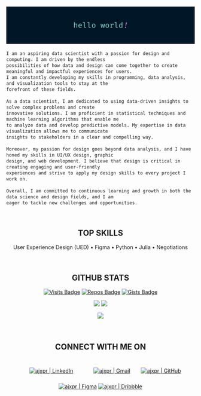 [![](https://raw.githubusercontent.com/ajxpr/ajxpr/master/profile.png)](https://www.akshajpiri.dev)

```
I am an aspiring data scientist with a passion for design and computing. I am driven by the endless 
possibilities of how data and design can come together to create meaningful and impactful experiences for users.
I am constantly developing my skills in programming, data analysis, and visualization tools to stay at the 
forefront of these fields.

As a data scientist, I am dedicated to using data-driven insights to solve complex problems and create 
innovative solutions. I am proficient in statistical techniques and machine learning algorithms that enable me 
to analyze data and develop predictive models. My expertise in data visualization allows me to communicate 
insights to stakeholders in a clear and compelling way.

Moreover, my passion for design goes beyond data analysis, and I have honed my skills in UI/UX design, graphic 
design, and web development. I believe that design is critical in creating engaging and user-friendly 
experiences and strive to apply my design skills to every project I work on.

Overall, I am committed to continuous learning and growth in both the data science and design fields, and I am 
eager to tackle new challenges and opportunities.
```

<br>

<h2 align="center">TOP SKILLS</h2>
<p align="center">User Experience Design (UED) • Figma • Python • Julia • Negotiations</p>

<br>

<h2 align="center">GITHUB STATS</h2>

<span align="center">
  
  [![Visits Badge](https://badges.strrl.dev/visits/ajxpr/ajxpr?style=for-the-badge&color=011627)](#)
  [![Repos Badge](https://badges.strrl.dev/repos/ajxpr?style=for-the-badge&color=011627)](https://github.com/ajxpr?tab=repositories)
  [![Gists Badge](https://badges.strrl.dev/gists/ajxpr?style=for-the-badge&color=011627)](https://gist.github.com/ajxpr)

</span>

<p align = "center">
  <img  src = "https://github-readme-stats.vercel.app/api?username=ajxpr&show_icons=true&theme=graywhite&line_height=27">
  <img src = "https://github-readme-stats.vercel.app/api/top-langs/?username=ajxpr&hide=css,php,shell,dockerfile&theme=graywhite">
</p>

<p align = "center">
 <img  src="https://github-readme-streak-stats.herokuapp.com/?user=ajxpr&show_icons=true&locale=en&layout=compact&theme=graywhite&line_height=0" />
</p> 

<br>

<h2 align="center">CONNECT WITH ME ON</h2>

[Linkedin]: https://www.linkedin.com/in/ajxpr
[Gmail]: mailto:akshaj.piri@gmail.com
[GitHub]: https://github.com/ajxpr
[Figma]: https://www.figma.com/@ajxpr
[Dribbble]: https://dribbble.com/ajxpr

<span align="center">
  
[<img style="padding:25px;" alt="ajxpr | LinkedIn" src="https://img.shields.io/badge/linkedin-%230077B5.svg?style=for-the-badge&logo=linkedin&logoColor=white"/>][Linkedin]<span></span>
[<img style="padding:25px;" alt="ajxpr | Gmail" src="https://img.shields.io/badge/Gmail-D14836?style=for-the-badge&logo=gmail&logoColor=white"/>][Gmail]
[<img alt="ajxpr | GitHub" src="https://img.shields.io/badge/github-%23121011.svg?style=for-the-badge&logo=github&logoColor=white"/>][Github]
[<img alt="ajxpr | Figma" src="https://img.shields.io/badge/figma-%23F24E1E.svg?style=for-the-badge&logo=figma&logoColor=white"/>][Figma]
[<img alt="ajxpr | Dribbble" src="https://img.shields.io/badge/Dribbble-EA4C89?style=for-the-badge&logo=dribbble&logoColor=white"/>][Dribbble]
  
</span>
